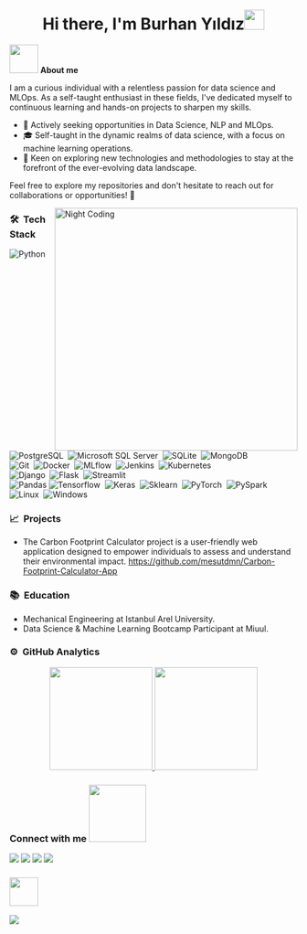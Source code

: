 <h1 align="center"><b>Hi there, I'm Burhan Yıldız</b><img src="https://media.giphy.com/media/hvRJCLFzcasrR4ia7z/giphy.gif" width="35"></h1>

<picture><img src = "https://github.com/mesutdmn/mesutdmn/assets/72805471/7cc7d2e0-8dd0-4645-878b-3b3b0267afaa" width = 50px></picture> <b>About me</b>

I am a curious individual with a relentless passion for data science and MLOps. As a self-taught enthusiast in these fields, I've dedicated myself to continuous learning and hands-on projects to sharpen my skills.

- 🚀 Actively seeking opportunities in Data Science, NLP and MLOps.
- 🎓 Self-taught in the dynamic realms of data science, with a focus on machine learning operations.
- 🌱 Keen on exploring new technologies and methodologies to stay at the forefront of the ever-evolving data landscape.

Feel free to explore my repositories and don't hesitate to reach out for collaborations or opportunities! 🌟

<img alt="Night Coding" src="https://media.tenor.com/POwXvlvY4P0AAAAd/we-bare-bears-grizzly-bear.gif" width="425px" align="right"/>

<h3>🛠 &nbsp;Tech Stack</h3>

![Python](https://img.shields.io/badge/-Python-05122A?style=flat-square&logo=python)&nbsp;
<br>
![PostgreSQL](https://img.shields.io/badge/-PostgreSQL-05122A?style=flat-square&logo=PostgreSQL)&nbsp;
![Microsoft SQL Server](https://img.shields.io/badge/-Microsoft_SQL_Server-05122A?style=flat-square&logo=microsoft-sql-server)&nbsp;
![SQLite](https://img.shields.io/badge/-SQLite-05122A?style=flat-square&logo=SQLite)&nbsp;
![MongoDB](https://img.shields.io/badge/-MongoDB-05122A?style=flat-square&logo=mongodb)&nbsp;
<br>
![Git](https://img.shields.io/badge/-Git-05122A?style=flat-square&logo=git)&nbsp;
![Docker](https://img.shields.io/badge/-Docker-05122A?style=flat-square&logo=docker)&nbsp;
![MLflow](https://img.shields.io/badge/-MLflow-05122A?style=flat-square&logo=mlflow)&nbsp;
![Jenkins](https://img.shields.io/badge/-Jenkins-05122A?style=flat-square&logo=jenkins)&nbsp;
![Kubernetes](https://img.shields.io/badge/-Kubernetes-05122A?style=flat-square&logo=Kubernetes)&nbsp;
<br>
![Django](https://img.shields.io/badge/-Django-05122A?style=flat-square&logo=django)&nbsp;
![Flask](https://img.shields.io/badge/-Flask-05122A?style=flat-square&logo=flask)&nbsp;
![Streamlit](https://img.shields.io/badge/-Streamlit-05122A?style=flat-square&logo=streamlit)&nbsp;
<br>
![Pandas](https://img.shields.io/badge/-Pandas-05122A?style=flat-square&logo=pandas)
![Tensorflow](https://img.shields.io/badge/-Tensorflow-05122A?style=flat-square&logo=Tensorflow)&nbsp;
![Keras](https://img.shields.io/badge/-Keras-05122A?style=flat-square&logo=Keras)&nbsp;
![Sklearn](https://img.shields.io/badge/-Sklearn-05122A?style=flat-square&logo=scikitlearn)&nbsp;
![PyTorch](https://img.shields.io/badge/-PyTorch-05122A?style=flat-square&logo=PyTorch)&nbsp;
![PySpark](https://img.shields.io/badge/-PySpark-05122A?style=flat-square&logo=apachespark)&nbsp;
<br>
![Linux](https://img.shields.io/badge/-Linux-05122A?style=flat-square&logo=Linux&logoColor=white)&nbsp;
![Windows](https://img.shields.io/badge/-Windows-05122A?style=flat-square&logo=Windows)&nbsp;

<h3>📈 &nbsp;Projects</h3>

- The Carbon Footprint Calculator project is a user-friendly web application designed to empower individuals to assess and understand their environmental impact. https://github.com/mesutdmn/Carbon-Footprint-Calculator-App

<h3>📚 &nbsp;Education</h3>

- Mechanical Engineering at Istanbul Arel University.
- Data Science & Machine Learning Bootcamp Participant at Miuul.


<h3>⚙️ &nbsp;GitHub Analytics</h3>
<p align="center">
<a href="https://github.com/yldzburhan">
  <img height="180em" src="https://github-readme-stats-eight-theta.vercel.app/api?username=yldzburhan&show_icons=true&theme=algolia&include_all_commits=true&count_private=true"/>
  <img height="180em" src="https://github-readme-stats-eight-theta.vercel.app/api/top-langs/?username=yldzburhan&layout=compact&langs_count=8&theme=algolia"/>
</a>
</p>

<h3> Connect with me <img src='https://raw.githubusercontent.com/ShahriarShafin/ShahriarShafin/main/Assets/handshake.gif' width="100px"> </h2>
<a target="_blank" href="https://www.linkedin.com/in/burhanyildiz/"><img src="https://img.shields.io/badge/-LinkedIn-0077B5?style=for-the-badge&logo=Linkedin&logoColor=white"></img></a>
<a target="_blank" href="https://www.kaggle.com/yldzburhan"><img src="https://img.shields.io/badge/Kaggle-035a7d?style=for-the-badge&logo=kaggle&logoColor=white"></img></a>
<a target="_blank" href="https://medium.com/@yildizburhan"><img src="https://img.shields.io/badge/Medium-12100E?style=for-the-badge&logo=medium&logoColor=white"></img></a>
<a target="_blank" href="mailto:burhanyildizdata@gmail.com"><img src="https://img.shields.io/badge/Mail_Me-CC100E?style=for-the-badge&logo=minutemailer&logoColor=white"></img></a>


<h3 ><img src='https://github.com/images/mona-whisper.gif' width="50px"> </h3>

![](https://komarev.com/ghpvc/?username=yldzburhan&style=for-the-badge)
